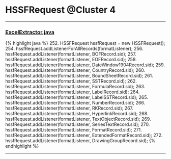 # HSSFRequest @Cluster 4

***

### [ExcelExtractor.java](https://searchcode.com/codesearch/view/111785559/)
{% highlight java %}
252. HSSFRequest hssfRequest = new HSSFRequest();
254.     hssfRequest.addListenerForAllRecords(formatListener);
256.     hssfRequest.addListener(formatListener, BOFRecord.sid);
257.     hssfRequest.addListener(formatListener, EOFRecord.sid);
258.     hssfRequest.addListener(formatListener, DateWindow1904Record.sid);
259.     hssfRequest.addListener(formatListener, CountryRecord.sid);
260.     hssfRequest.addListener(formatListener, BoundSheetRecord.sid);
261.     hssfRequest.addListener(formatListener, SSTRecord.sid);
262.     hssfRequest.addListener(formatListener, FormulaRecord.sid);
263.     hssfRequest.addListener(formatListener, LabelRecord.sid);
264.     hssfRequest.addListener(formatListener, LabelSSTRecord.sid);
265.     hssfRequest.addListener(formatListener, NumberRecord.sid);
266.     hssfRequest.addListener(formatListener, RKRecord.sid);
267.     hssfRequest.addListener(formatListener, HyperlinkRecord.sid);
268.     hssfRequest.addListener(formatListener, TextObjectRecord.sid);
269.     hssfRequest.addListener(formatListener, SeriesTextRecord.sid);
270.     hssfRequest.addListener(formatListener, FormatRecord.sid);
271.     hssfRequest.addListener(formatListener, ExtendedFormatRecord.sid);
272.     hssfRequest.addListener(formatListener, DrawingGroupRecord.sid);
{% endhighlight %}

***

